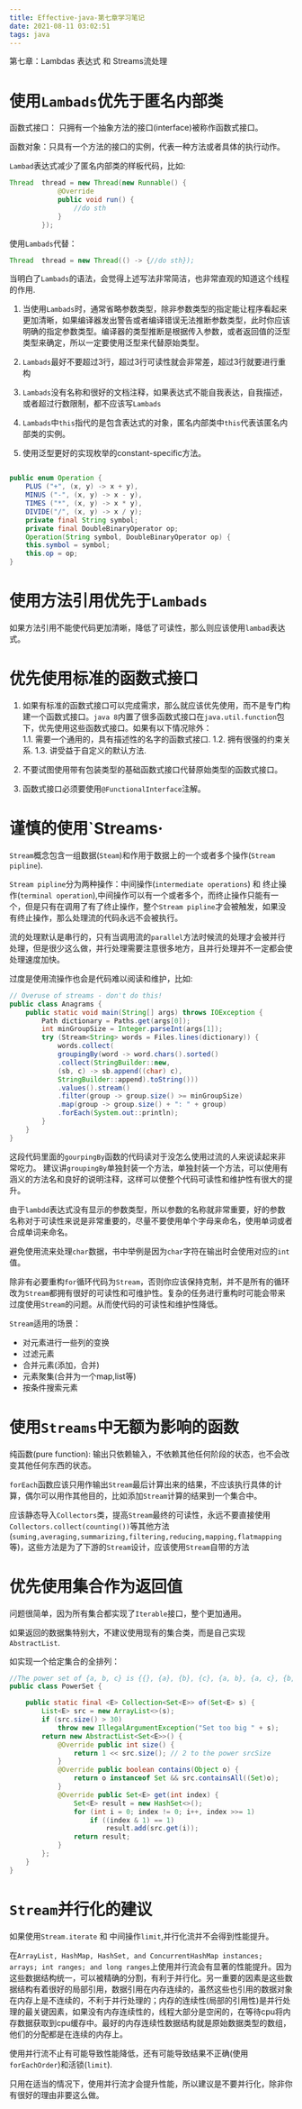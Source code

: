 ```yaml
---
title: Effective-java-第七章学习笔记
date: 2021-08-11 03:02:51
tags: java
---
```


第七章：Lambdas 表达式 和 Streams流处理

<!--more-->


# 使用`Lambads`优先于匿名内部类

函数式接口： 只拥有一个抽象方法的接口(interface)被称作函数式接口。

函数对象：只具有一个方法的接口的实例，代表一种方法或者具体的执行动作。


`Lambad`表达式减少了匿名内部类的样板代码，比如: 
```java
Thread  thread = new Thread(new Runnable() {
            @Override
            public void run() {
                //do sth
            }
        });
```
使用`Lambads`代替：
```java
Thread  thread = new Thread(() -> {//do sth});
```
当明白了`Lambads`的语法，会觉得上述写法非常简洁，也非常直观的知道这个线程的作用.

1. 当使用`Lambads`时，通常省略参数类型，除非参数类型的指定能让程序看起来更加清晰，如果编译器发出警告或者编译错误无法推断参数类型，此时你应该明确的指定参数类型。编译器的类型推断是根据传入参数，或者返回值的泛型类型来确定，所以一定要使用泛型来代替原始类型。

2. `Lambads`最好不要超过3行，超过3行可读性就会非常差，超过3行就要进行重构

3. `Lambads`没有名称和很好的文档注释，如果表达式不能自我表达，自我描述，或者超过行数限制，都不应该写`Lambads`

4. `Lambads`中`this`指代的是包含表达式的对象，匿名内部类中`this`代表该匿名内部类的实例。

6. 使用泛型更好的实现枚举的constant-specific方法。
```java

public enum Operation {
    PLUS ("+", (x, y) -> x + y),
    MINUS ("-", (x, y) -> x - y),
    TIMES ("*", (x, y) -> x * y),
    DIVIDE("/", (x, y) -> x / y);
    private final String symbol;
    private final DoubleBinaryOperator op;
    Operation(String symbol, DoubleBinaryOperator op) {
    this.symbol = symbol;
    this.op = op;
}
```


# 使用方法引用优先于`Lambads`

如果方法引用不能使代码更加清晰，降低了可读性，那么则应该使用`lambad`表达式。


# 优先使用标准的函数式接口


1. 如果有标准的函数式接口可以完成需求，那么就应该优先使用，而不是专门构建一个函数式接口。`java 8`内置了很多函数式接口在`java.util.function`包下，优先使用这些函数式接口。如果有以下情况除外：  
  1.1. 需要一个通用的，具有描述性的名字的函数式接口.
  1.2. 拥有很强的约束关系.
  1.3. 讲受益于自定义的默认方法.


2. 不要试图使用带有包装类型的基础函数式接口代替原始类型的函数式接口。

3. 函数式接口必须要使用`@FunctionalInterface`注解。



# 谨慎的使用`Streams·

`Stream`概念包含一组数据(`Steam`)和作用于数据上的一个或者多个操作(`Stream pipline`).

`Stream pipline`分为两种操作：中间操作(`intermediate operations`) 和 终止操作(`terminal operation`),中间操作可以有一个或者多个，而终止操作只能有一个，但是只有在调用了有了终止操作，整个`Stream pipline`才会被触发，如果没有终止操作，那么处理流的代码永远不会被执行。

流的处理默认是串行的，只有当调用流的`parallel`方法时候流的处理才会被并行处理，但是很少这么做，并行处理需要注意很多地方，且并行处理并不一定都会使处理速度加快。

过度是使用流操作也会是代码难以阅读和维护，比如: 
```java
// Overuse of streams - don't do this!
public class Anagrams {
    public static void main(String[] args) throws IOException {
        Path dictionary = Paths.get(args[0]);
        int minGroupSize = Integer.parseInt(args[1]);
        try (Stream<String> words = Files.lines(dictionary)) {
            words.collect(
            groupingBy(word -> word.chars().sorted()
            .collect(StringBuilder::new,
            (sb, c) -> sb.append((char) c),
            StringBuilder::append).toString()))
            .values().stream()
            .filter(group -> group.size() >= minGroupSize)
            .map(group -> group.size() + ": " + group)
            .forEach(System.out::println);
        }
    }
}
```
这段代码里面的`gourpingBy`函数的代码读对于没怎么使用过流的人来说读起来非常吃力。
建议讲`groupingBy`单独封装一个方法，单独封装一个方法，可以使用有涵义的方法名和良好的说明注释，这样可以使整个代码可读性和维护性有很大的提升。


由于`lambdd`表达式没有显示的参数类型，所以参数的名称就非常重要，好的参数名称对于可读性来说是非常重要的，尽量不要使用单个字母来命名，使用单词或者合成单词来命名。  


避免使用流来处理`char`数据，书中举例是因为`char`字符在输出时会使用对应的`int`值。


除非有必要重构`for`循环代码为`Stream`，否则你应该保持克制，并不是所有的循环改为`Stream`都拥有很好的可读性和可维护性。复杂的任务进行重构时可能会带来过度使用`Stream`的问题。从而使代码的可读性和维护性降低。


`Stream`适用的场景：
- 对元素进行一些列的变换
- 过滤元素
- 合并元素(添加，合并)
- 元素聚集(合并为一个map,list等)
- 按条件搜索元素



# 使用`Streams`中无额为影响的函数

纯函数(pure function): 输出只依赖输入，不依赖其他任何阶段的状态，也不会改变其他任何东西的状态。

`forEach`函数应该只用作输出`Stream`最后计算出来的结果，不应该执行具体的计算，偶尔可以用作其他目的，比如添加`Stream`计算的结果到一个集合中。

应该静态导入`Collectors`类，提高`Stream`最终的可读性，永远不要直接使用`Collectors.collect(counting())`等其他方法(`suming,averaging,summarizing,filtering,reducing,mapping,flatmapping`等)，这些方法是为了下游的`Stream`设计，应该使用`Stream`自带的方法


# 优先使用集合作为返回值

问题很简单，因为所有集合都实现了`Iterable`接口，整个更加通用。

如果返回的数据集特别大，不建议使用现有的集合类，而是自己实现`AbstractList`.

如实现一个给定集合的全排列： 
```java
//The power set of {a, b, c} is {{}, {a}, {b}, {c}, {a, b}, {a, c}, {b, c}, {a, b, c}}.
public class PowerSet {

    public static final <E> Collection<Set<E>> of(Set<E> s) {
        List<E> src = new ArrayList<>(s);
        if (src.size() > 30)
            throw new IllegalArgumentException("Set too big " + s);
        return new AbstractList<Set<E>>() {
            @Override public int size() {
                return 1 << src.size(); // 2 to the power srcSize
            }
            @Override public boolean contains(Object o) {
                return o instanceof Set && src.containsAll((Set)o);
            }
            @Override public Set<E> get(int index) {
                Set<E> result = new HashSet<>();
                for (int i = 0; index != 0; i++, index >>= 1)
                    if ((index & 1) == 1)
                        result.add(src.get(i));
                return result;
            }
        };
    }
}
```


# `Stream`并行化的建议

如果使用`Stream.iterate` 和 中间操作`limit`,并行化流并不会得到性能提升。

在`ArrayList, HashMap, HashSet, and ConcurrentHashMap instances; arrays; int ranges; and long ranges`上使用并行流会有显著的性能提升。因为这些数据结构统一，可以被精确的分割，有利于并行化。另一重要的因素是这些数据结构有着很好的局部引用，数据引用在内存连续的，虽然这些也引用的数据对象在内存上是不连续的，不利于并行处理的；内存的连续性(局部的引用性)是并行处理的最关键因素，如果没有内存连续性的，线程大部分是空闲的，在等待cpu将内存数据获取到cpu缓存中。最好的内存连续性数据结构就是原始数据类型的数组，他们的分配都是在连续的内存上。

使用并行流不止有可能导致性能降低，还有可能导致结果不正确(使用`forEachOrder`)和活锁(`limit`).

只用在适当的情况下，使用并行流才会提升性能，所以建议是不要并行化，除非你有很好的理由非要这么做。